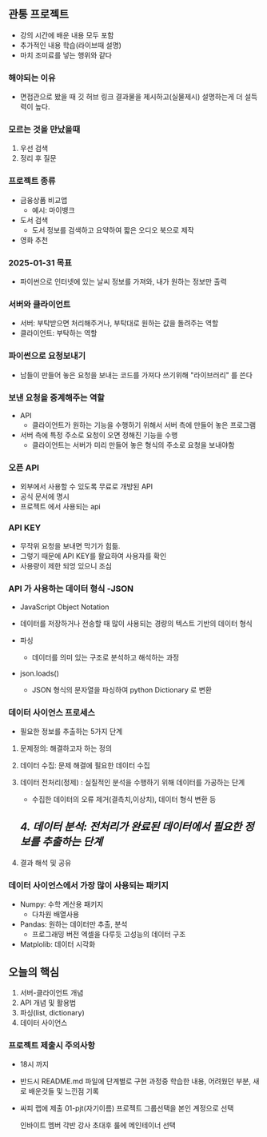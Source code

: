## 관통 프로젝트
- 강의 시간에 배운 내용 모두 포함
- 추가적인 내용 학습(라이브때 설명)
- 마치 조미료를 넣는 행위와 같다

### 해야되는 이유
- 면접관으로 봤을 때 깃 허브 링크 결과물을 제시하고(실물제시) 설명하는게 더 설득력이 높다.

### 모르는 것을 만났을때
1. 우선 검색
2. 정리 후 질문

### 프로젝트 종류

- 금융상품 비교앱
    - 예시: 마이뱅크
- 도서 검색
    - 도서 정보를 검색하고 요약하여 짧은 오디오 북으로 제작
- 영화 추천

### 2025-01-31 목표
- 파이썬으로 인터넷에 있는 날씨 정보를 가져와, 내가 원하는 정보만 출력

### 서버와 클라이언트
- 서버: 부탁받으면 처리해주거나, 부탁대로 원하는 값을 돌려주는 역할
- 클라이언트: 부탁하는 역할

### 파이썬으로 요청보내기
- 남들이 만들어 놓은 요청을 보내는 코드를 가져다 쓰기위해 "라이브러리" 를 쓴다

### 보낸 요청을 중계해주는 역할
- API
    - 클라이언트가 원하는 기능을 수행하기 위해서 서버 측에 만들어 놓은 프로그램
- 서버 측에 특정 주소로 요청이 오면 정해진 기능을 수행
    - 클라이언트는 서버가 미리 만들어 놓은 형식의 주소로 요청을 보내야함

### 오픈 API
- 외부에서 사용할 수 있도록 무료로 개방된 API
- 공식 문서에 명시
- 프로젝트 에서 사용되는 api

### API KEY
- 무작위 요청을 보내면 막기가 힘듦.
- 그렇기 때문에 API KEY를 활요하여 사용자를 확인
- 사용량이 제한 되엉 있으니 조심

### API 가 사용하는 데이터 형식 -JSON
- JavaScript Object Notation
- 데이터를 저장하거나 전송할 때 많이 사용되는 경량의 텍스트 기반의 데이터 형식

- 파싱
    - 데이터를 의미 있는 구조로 분석하고 해석하는 과정
- json.loads()
    - JSON 형식의 문자열을 파싱하여 python Dictionary 로 변환

### 데이터 사이언스 프로세스

- 필요한 정보를 추출하는 5가지 단계
1. 문제정의: 해결하고자 하는 정의
2. 데이터 수집: 문제 해결에 필요한 데이터 수집
3. 데이터 전처리(정제) : 실질적인 분석을 수행하기 위해 데이터를 가공하는 단계
    - 수집한 데이터의 오류 제거(결측치,이상치), 데이터 형식 변환 등
    ## *4. 데이터 분석: 전처리가 완료된 데이터에서 필요한 정보를 추출하는 단계*

5. 결과 해석 및 공유

### 데이터 사이언스에서 가장 많이 사용되는 패키지
- Numpy: 수학 계산용 패키지
    - 다차원 배열사용
- Pandas: 원하는 데이터만 추출, 분석
    - 프로그래밍 버전 엑셀을 다루듯 고성능의 데이터 구조
- Matplolib: 데이터 시각화

## 오늘의 핵심
1. 서버-클라이언트 개념
2. API 개념 및 활용법
3. 파싱(list, dictionary)
4. 데이터 사이언스


### 프로젝트 제출시 주의사항
- 18시 까지
- 반드시 README.md 파일에 단계별로 구현 과정중 학습한 내용, 어려웠던 부분, 새로 배운것들 및 느낀점 기록
- 싸피 랩에 제출
    01-pjt(자기이름)
    프로젝트 그룹선택을 본인 계정으로 선택

    인바이트 멤버
    각반 강사 초대후 룰에 메인테이너 선택
